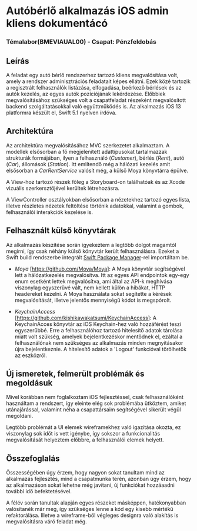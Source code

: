 # Autóbérlő alkalmazás iOS admin kliens dokumentácó

### Témalabor(BMEVIAUAL00) - Csapat: Pénzfeldobás

## Leírás

A feladat egy autó bérlő rendszerhez tartozó kliens megvalósítása volt, amely a rendszer adminisztrációs feladatait képes ellátni. Ezek közé tartozik a regisztrált felhasználók listázása, elfogadása, beérkező bérlések és az autók kezelés, az egyes autók pozíciójának lekérdezése.
Előbbiek megvalósításához szükséges volt a csapatfeladat részeként megvalósított backend szolgáltatásokkal való együttműködés is. Az alkalmazás iOS 13 platformra készült el, Swift 5.1 nyelven írdóva.

## Architektúra

Az architektúra megvalósításához MVC szerkezetet alkalmaztam. A modellek elsősorban a fő megjelenített adattípusokat tartalmazzak strukturák formájában, ilyen a felhasználó (*Customer*), bérlés (*Rent*), autó (*Car*), állomások (*Station*). Itt említendő még a hálózati kezelés amit elsősorban a *CarRentService* valósít még, a külső Moya könyvtárra épülve.

A View-hoz tartozó részek főleg a Storyboard-on találhatóak és az Xcode vizuális szerkersztőjével kerültek létrehozásra.

A ViewController osztályokban elsősorban a nézetekhez tartozó egyes lista, illetve részletes nézetek feltöltése történik adatokkal, valamint a gombok, felhasználói interakciók kezelése is.

## Felhasznált külső könyvtárak
Az alkalmazás készítése során igyekeztem a legtöbb dolgot magamtól megírni, így csak néhány külső könyvtár került felhasználásra. Ezeket a Swift build rendszerbe integrált [Swift Package Manager](https://swift.org/package-manager/)-rel importáltam be.

- *Moya* [<https://github.com/Moya/Moya>]: A Moya könyvtár segítségével lett a hálózatkezelés megvalósítva. Itt az egyes API endpointok egy-egy enum esetként lettek megvalósítva, ami által az API-k meghívása viszonylag egyszerűvé vált, nem kellett külön a hibákat, HTTP headereket kezelni. A Moya használata sokat segítette a kérések megvalósítását, illetve jelentős mennyiségű kódot is megspórolt.

- *KeychainAccess* [<https://github.com/kishikawakatsumi/KeychainAccess>]: A KeychainAcces könyvtár az iOS Keychain-hez való hozzáférést teszi egyszerűbbé. Erre a felhasználóhoz tartozó hitelesítő adatok tárolása miatt volt szükség, amelyek bejelentkezéskor mentődnek el, ezáltal a felhasználónak nem szükséges az alkalmazás minden megnyitásakor újra bejelentkeznie. A hitelesítő adatok a 'Logout' funkcióval törölhetők az eszközről.

## Új ismeretek, felmerült problémák és megoldásuk
Mivel korábban nem foglalkoztam iOS fejlesztéssel, csak felhasználóként használtam a rendszert, így eleinte elég sok problémába ütköztem, amiket utánajárással, valamint néha a csapattársaim segítségével sikerült végül megoldani.

Legtöbb problémát a UI elemek wireframekhez való igazítása okozta, ez viszonylag sok időt is vett igénybe, így sokszor a funkcionalitás megvalósítását helyeztem előbbre, a felhasználói elemek helyett.

## Összefoglalás
Összességében úgy érzem, hogy nagyon sokat tanultam mind az alkalmazás fejlesztés, mind a csapatmunka terén, azonban úgy érzem, hogy az alkalmazáson sokat lehetne még javítani, új funkciókat hozzáaadni további idő befektetésével.

A félév során tanultak alapján egyes részeket másképpen, hatékonyabban valósítanék már meg, így szükséges lenne a kód egy kisebb mértékű refaktorálása. Illetve a wireframe-ből végleges designra való alakítás is megvalósításra váró feladat még.
